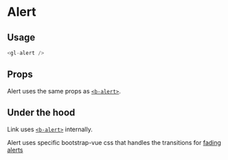 # Alert

<!-- STORY -->

## Usage
~~~js
<gl-alert />
~~~

## Props

Alert uses the same props as [`<b-alert>`].

## Under the hood
Link uses [`<b-alert>`] internally.

Alert uses specific bootstrap-vue css that handles the transitions for [fading alerts]

[`<b-alert>`]: https://bootstrap-vue.js.org/docs/components/alert
[fading alerts]: https://bootstrap-vue.js.org/docs/components/alert#fading-alerts
